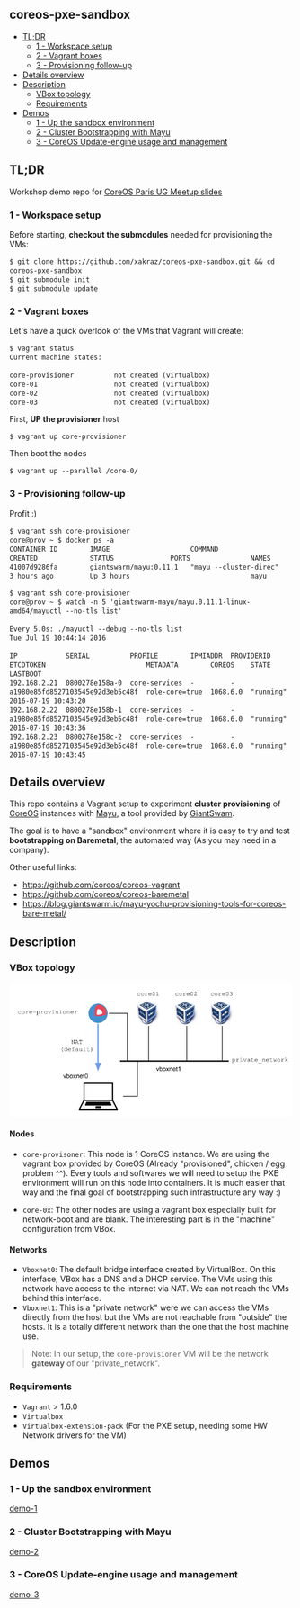 coreos-pxe-sandbox
--

<!-- MarkdownTOC -->

- [TL;DR](#tldr)
  - [1 - Workspace setup](#1---workspace-setup)
  - [2 - Vagrant boxes](#2---vagrant-boxes)
  - [3 - Provisioning follow-up](#3---provisioning-follow-up)
- [Details overview](#details-overview)
- [Description](#description)
  - [VBox topology](#vbox-topology)
  - [Requirements](#requirements)
- [Demos](#demos)
  - [1 - Up the sandbox environment](#1---up-the-sandbox-environment)
  - [2 - Cluster Bootstrapping with Mayu](#2---cluster-bootstrapping-with-mayu)
  - [3 - CoreOS Update-engine usage and management](#3---coreos-update-engine-usage-and-management)

<!-- /MarkdownTOC -->


## TL;DR

Workshop demo repo for [CoreOS Paris UG Meetup slides](20160719_CoreOS_1-cluster-bootstrapping.pdf)

### 1 - Workspace setup

Before starting, **checkout the submodules** needed for provisioning the VMs:

```
$ git clone https://github.com/xakraz/coreos-pxe-sandbox.git && cd coreos-pxe-sandbox
$ git submodule init
$ git submodule update
```


### 2 - Vagrant boxes

Let's have a quick overlook of the VMs that Vagrant will create:

```
$ vagrant status
Current machine states:

core-provisioner          not created (virtualbox)
core-01                   not created (virtualbox)
core-02                   not created (virtualbox)
core-03                   not created (virtualbox)
```


First, **UP the provisioner** host

```
$ vagrant up core-provisioner
```


Then boot the nodes

```
$ vagrant up --parallel /core-0/
```


### 3 - Provisioning follow-up

Profit :)

```
$ vagrant ssh core-provisioner
core@prov ~ $ docker ps -a
CONTAINER ID        IMAGE                    COMMAND                  CREATED             STATUS              PORTS               NAMES
41007d9286fa        giantswarm/mayu:0.11.1   "mayu --cluster-direc"   3 hours ago         Up 3 hours                              mayu
```


```
$ vagrant ssh core-provisioner
core@prov ~ $ watch -n 5 'giantswarm-mayu/mayu.0.11.1-linux-amd64/mayuctl --no-tls list'

Every 5.0s: ./mayuctl --debug --no-tls list                                                                    Tue Jul 19 10:44:14 2016

IP            SERIAL          PROFILE        IPMIADDR  PROVIDERID  ETCDTOKEN                         METADATA        COREOS    STATE   LASTBOOT
192.168.2.21  0800278e158a-0  core-services  -         -           a1980e85fd8527103545e92d3eb5c48f  role-core=true  1068.6.0  "running"  2016-07-19 10:43:20
192.168.2.22  0800278e158b-1  core-services  -         -           a1980e85fd8527103545e92d3eb5c48f  role-core=true  1068.6.0  "running"  2016-07-19 10:43:36
192.168.2.23  0800278e158c-2  core-services  -         -           a1980e85fd8527103545e92d3eb5c48f  role-core=true  1068.6.0  "running"  2016-07-19 10:43:45
```



## Details overview

This repo contains a Vagrant setup to experiment **cluster provisioning** of [CoreOS](https://coreos.com/) instances with [Mayu](https://github.com/giantswarm/mayu/), a tool provided by [GiantSwam](https://giantswarm.io/products/).

The goal is to have a "sandbox" environment where it is easy to try and test **bootstrapping on Baremetal**, the automated way (As you may need in a company).

Other useful links:
* https://github.com/coreos/coreos-vagrant
* https://github.com/coreos/coreos-baremetal
* https://blog.giantswarm.io/mayu-yochu-provisioning-tools-for-coreos-bare-metal/



## Description

### VBox topology

![Vagrant setup](https://github.com/xakraz/coreos-pxe-sandbox/blob/master/img/20160719_CoreOS_1-cluster-bootstraping.png)

#### Nodes

* `core-provisoner`: This node is 1 CoreOS instance. We are using the vagrant box provided by CoreOS (Already "provisioned", chicken / egg problem ^^). Every tools and softwares we will need to setup the PXE environment will run on this node into containers. It is much easier that way and the final goal of bootstrapping such infrastructure any way :)

* `core-0x`: The other nodes are using a vagrant box especially built for network-boot and are blank. The interesting part is in the "machine" configuration from VBox.

#### Networks

* `Vboxnet0`: The default bridge interface created by VirtualBox. On this interface, VBox has a DNS and a DHCP service. The VMs using this network have access to the internet via NAT. We can not reach the VMs behind this interface.
* `Vboxnet1`: This is a "private network" were we can access the VMs directly from the host but the VMs are not reachable from "outside" the hosts. It is a totally different network than the one that the host machine use.

> Note: In our setup, the `core-provisioner` VM will be the network **gateway** of our "private_network".


### Requirements

* `Vagrant` > 1.6.0
* `Virtualbox`
* `Virtualbox-extension-pack` (For the PXE setup, needing some HW Network drivers for the VM)




## Demos

### 1 - Up the sandbox environment

[demo-1](docs/demo-1.md)


### 2 - Cluster Bootstrapping with Mayu

[demo-2](docs/demo-2.md)

### 3 - CoreOS Update-engine usage and management

[demo-3](docs/demo-3.md)






